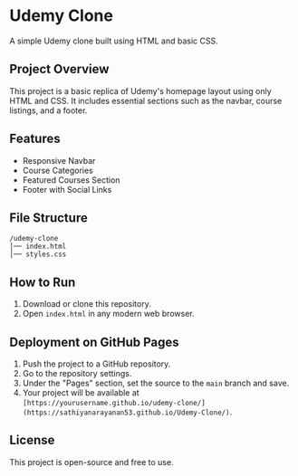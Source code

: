 # Udemy Clone

A simple Udemy clone built using HTML and basic CSS.

## Project Overview

This project is a basic replica of Udemy's homepage layout using only HTML and CSS. It includes essential sections such as the navbar, course listings, and a footer.

## Features
- Responsive Navbar
- Course Categories
- Featured Courses Section
- Footer with Social Links

## File Structure
```
/udemy-clone
│── index.html
│── styles.css
```

## How to Run
1. Download or clone this repository.
2. Open `index.html` in any modern web browser.

## Deployment on GitHub Pages
1. Push the project to a GitHub repository.
2. Go to the repository settings.
3. Under the "Pages" section, set the source to the `main` branch and save.
4. Your project will be available at `[https://yourusername.github.io/udemy-clone/](https://sathiyanarayanan53.github.io/Udemy-Clone/)`.

## License
This project is open-source and free to use.
